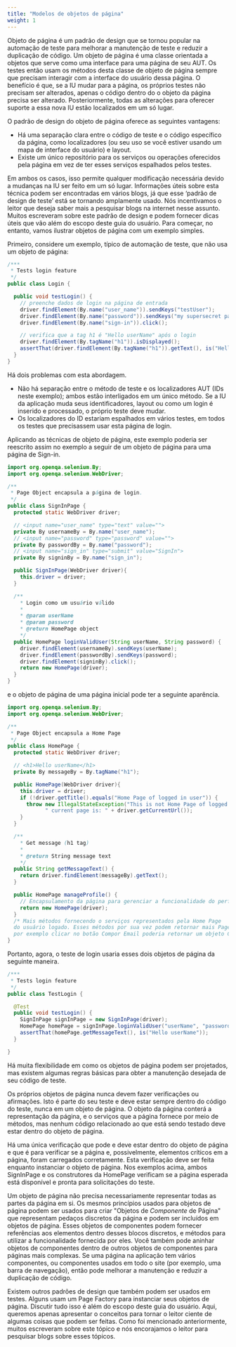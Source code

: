 ```yaml
---
title: "Modelos de objetos de página"
weight: 1
---
```


Objeto de página é um padrão de design que se tornou popular na automação de teste para
melhorar a manutenção de teste e reduzir a duplicação de código. Um objeto de página é uma
classe orientada a objetos que serve como uma interface para uma página de seu AUT.
Os testes então usam os métodos desta classe de objeto de página sempre que precisam
interagir com a interface do usuário dessa página. O benefício é que, se a IU mudar para
a página, os próprios testes não precisam ser alterados, apenas o código dentro do
o objeto da página precisa ser alterado. Posteriormente, todas as alterações para oferecer suporte a essa nova IU
estão localizados em um só lugar.

O padrão de design do objeto de página oferece as seguintes vantagens:

* Há uma separação clara entre o código de teste e o código específico da página, como
  localizadores (ou seu uso se você estiver usando um mapa de interface do usuário) e layout.
* Existe um único repositório para os serviços ou operações oferecidos pela página
  em vez de ter esses serviços espalhados pelos testes.

Em ambos os casos, isso permite qualquer modificação necessária devido a mudanças na IU
ser feito em um só lugar. Informações úteis sobre esta técnica podem ser encontradas em
vários blogs, já que esse ‘padrão de design de teste’ está se tornando amplamente usado. Nós
incentivamos o leitor que deseja saber mais a pesquisar blogs na internet
nesse assunto. Muitos escreveram sobre este padrão de design e podem fornecer
dicas úteis que vão além do escopo deste guia do usuário. Para começar, no entanto,
vamos ilustrar objetos de página com um exemplo simples.

Primeiro, considere um exemplo, típico de automação de teste, que não usa um
objeto de página:

```java
/***
 * Tests login feature
 */
public class Login {

  public void testLogin() {
    // preenche dados de login na página de entrada
    driver.findElement(By.name("user_name")).sendKeys("testUser");
    driver.findElement(By.name("password")).sendKeys("my supersecret password");
    driver.findElement(By.name("sign-in")).click();

    // verifica que a tag h1 é "Hello userName" após o login
    driver.findElement(By.tagName("h1")).isDisplayed();
    assertThat(driver.findElement(By.tagName("h1")).getText(), is("Hello userName"));
  }
}
```

Há dois problemas com esta abordagem.

* Não há separação entre o método de teste e os localizadores AUT (IDs neste exemplo);
ambos estão interligados em um único método. Se a IU da aplicação muda
seus identificadores, layout ou como um login é inserido e processado, o próprio teste
deve mudar.
* Os localizadores do ID estariam espalhados em vários testes, em todos os testes que precisassem
usar esta página de login.

Aplicando as técnicas de objeto de página, este exemplo poderia ser reescrito assim
no exemplo a seguir de um objeto de página para uma página de Sign-in.

```java
import org.openqa.selenium.By;
import org.openqa.selenium.WebDriver;

/**
 * Page Object encapsula a página de login.
 */
public class SignInPage {
  protected static WebDriver driver;

  // <input name="user_name" type="text" value="">
  private By usernameBy = By.name("user_name");
  // <input name="password" type="password" value="">
  private By passwordBy = By.name("password");
  // <input name="sign_in" type="submit" value="SignIn">
  private By signinBy = By.name("sign_in");

  public SignInPage(WebDriver driver){
    this.driver = driver;
  }

  /**
    * Login como um usuário válido
    *
    * @param userName
    * @param password
    * @return HomePage object
    */
  public HomePage loginValidUser(String userName, String password) {
    driver.findElement(usernameBy).sendKeys(userName);
    driver.findElement(passwordBy).sendKeys(password);
    driver.findElement(signinBy).click();
    return new HomePage(driver);
  }
}
```

e o objeto de página de uma página inicial pode ter a seguinte aparência.

```java
import org.openqa.selenium.By;
import org.openqa.selenium.WebDriver;

/**
 * Page Object encapsula a Home Page
 */
public class HomePage {
  protected static WebDriver driver;

  // <h1>Hello userName</h1>
  private By messageBy = By.tagName("h1");

  public HomePage(WebDriver driver){
    this.driver = driver;
    if (!driver.getTitle().equals("Home Page of logged in user")) {
      throw new IllegalStateException("This is not Home Page of logged in user," +
            " current page is: " + driver.getCurrentUrl());
    }
  }

  /**
    * Get message (h1 tag)
    *
    * @return String message text
    */
  public String getMessageText() {
    return driver.findElement(messageBy).getText();
  }

  public HomePage manageProfile() {
    // Encapsulamento da página para gerenciar a funcionalidade do perfil
    return new HomePage(driver);
  }
  /* Mais métodos fornecendo o serviços representados pela Home Page
  do usuário logado. Esses métodos por sua vez podem retornar mais Page Objects
  por exemplo clicar no botão Compor Email poderia retornar um objeto ComposeMail */
}
```

Portanto, agora, o teste de login usaria esses dois objetos de página da seguinte maneira.

```java
/***
 * Tests login feature
 */
public class TestLogin {

  @Test
  public void testLogin() {
    SignInPage signInPage = new SignInPage(driver);
    HomePage homePage = signInPage.loginValidUser("userName", "password");
    assertThat(homePage.getMessageText(), is("Hello userName"));
  }

}
```

Há muita flexibilidade em como os objetos de página podem ser projetados, mas
existem algumas regras básicas para obter a manutenção desejada de seu
código de teste.

Os próprios objetos de página nunca devem fazer verificações ou afirmações. Isto é
parte do seu teste e deve estar sempre dentro do código do teste, nunca em um objeto de página.
O objeto da página conterá a representação da página, e o
serviços que a página fornece por meio de métodos, mas nenhum código relacionado ao que está sendo
testado deve estar dentro do objeto de página.

Há uma única verificação que pode e deve estar dentro do objeto de página e que é para verificar se a página
e, possivelmente, elementos críticos em a página, foram carregados corretamente.
Esta verificação deve ser feita enquanto instanciar o objeto de página.
Nos exemplos acima, ambos SignInPage e os construtores da HomePage verificam se a página
esperada está disponível e pronta para solicitações do teste.

Um objeto de página não precisa necessariamente representar todas as partes da página em si.
Os mesmos princípios usados para objetos de página podem ser usados para
criar "Objetos de _Componente_ de Página" que representam pedaços discretos da
página e podem ser incluídos em objetos de página. Esses objetos de componentes podem
fornecer referências aos elementos dentro desses blocos discretos, e
métodos para utilizar a funcionalidade fornecida por eles. Você também pode
aninhar objetos de componentes dentro de outros objetos de componentes para páginas mais complexas.
Se uma página na aplicação tem vários componentes, ou
componentes usados em todo o site (por exemplo, uma barra de navegação), então
pode melhorar a manutenção e reduzir a duplicação de código.

Existem outros padrões de design que também podem ser usados em testes. Alguns usam um
Page Factory para instanciar seus objetos de página. Discutir tudo isso é
além do escopo deste guia do usuário. Aqui, queremos apenas apresentar o
conceitos para tornar o leitor ciente de algumas coisas que podem ser feitas. Como
foi mencionado anteriormente, muitos escreveram sobre este tópico e nós encorajamos o
leitor para pesquisar blogs sobre esses tópicos.
